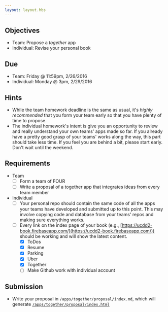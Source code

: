 ```yaml
---
layout: layout.hbs
---
```


## Objectives

* Team: Propose a _together_ app
* Individual: Revise your personal book

## Due

* Team: Friday @ 11:59pm, 2/26/2016
* Individual: Monday @ 3pm, 2/29/2016

## Hints

* While the team homework deadline is the same as usual, it's _highly recommended_
that you form your team early so that you have plenty of time to propose.
* The individual homework's intent is give you an opportunity to review and
really understand your own teams' apps made so far. If you already have a pretty good grasp
of your teams' works along the way, this part should take less time. If you feel you are
behind a bit, please start early. Don't wait until the weekend.

## Requirements

* Team
  * [ ] Form a team of FOUR
  * [ ] Write a proposal of a together app that integrates ideas from every team
  member

* Individual
  * [ ] Your personal repo should contain the same code of all the apps your teams
  have developed and submitted up to this point. This may involve copying code and database
  from your teams' repos and making sure everything works.
  * [ ] Every link on the index page of your book (e.g.,
    [https://ucdd2-book.firebaseapp.com/](https://ucdd2-book.firebaseapp.com/))
    should be working and will show the latest content.
    * [x] ToDos
    * [x] Resume
    * [x] Parking
    * [x] Uber
    * [x] Together
	 * [ ] Make Github work with individual account
	 
## Submission
* Write your proposal in `/apps/together/proposal/index.md`, which will generate
[`/apps/together/proposal/index.html`](/apps/together/proposal/index.html)
